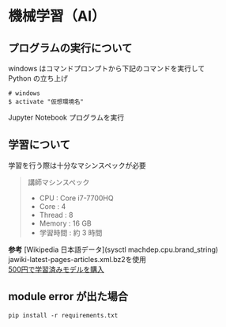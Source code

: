 # 機械学習（AI）  

## プログラムの実行について  
windows はコマンドプロンプトから下記のコマンドを実行して  
Python の立ち上げ
```
# windows  
$ activate "仮想環境名"  
```
Jupyter Notebook プログラムを実行  

## 学習について
学習を行う際は十分なマシンスペックが必要  
  
> 講師マシンスペック
> * CPU : Core i7-7700HQ
> * Core : 4
> * Thread : 8
> * Memory : 16 GB
> * 学習時間 : 約 3 時間

**参考**
[Wikipedia 日本語データ](sysctl machdep.cpu.brand_string)  
jawiki-latest-pages-articles.xml.bz2を使用  
[500円で学習済みモデルを購入](https://note.mu/nekobauer/n/n46d7182cd5aa)  


## module error が出た場合  
```
pip install -r requirements.txt
```
